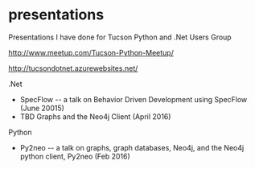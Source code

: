 # presentations
Presentations I have done for Tucson Python and .Net Users Group

http://www.meetup.com/Tucson-Python-Meetup/

http://tucsondotnet.azurewebsites.net/

.Net

* SpecFlow -- a talk on Behavior Driven Development using SpecFlow (June 20015)
* TBD Graphs and the Neo4j Client (April 2016)

Python

* Py2neo -- a talk on graphs, graph databases, Neo4j, and the Neo4j python client, Py2neo (Feb 2016)
